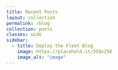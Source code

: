```yaml
---
title: Recent Posts
layout: collection
permalink: /blog
collection: posts
classes: wide
sidebar:
  - title: Deploy the Fleet Blog
    image: https://placehold.it/350x250
    image_alt: "image"
---
```


